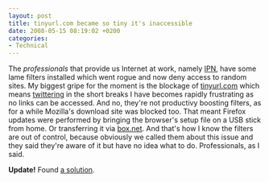 ```yaml
---
layout: post
title: tinyurl.com became so tiny it's inaccessible
date: 2008-05-15 08:19:02 +0200
categories:
- Technical
---
```

<p>The <em>professionals</em> that provide us Internet at work, namely <a href="http://www.ipn.ro/">IPN</a>, have some lame filters installed which went rogue and now deny access to random sites. My biggest gripe for the moment is the blockage of <a href="http://tinyurl.com">tinyurl.com</a> which means <a href="http://twitter.com">twittering</a> in the short breaks I have becomes rapidly frustrating as no links can be accessed. And no, they're not productivy boosting filters, as for a while Mozilla's download site was blocked too. That meant Firefox updates were performed by bringing the browser's setup file on a USB stick from home. Or transferring it via <a href="http://box.net">box.net</a>. And that's how I know the filters are out of control, because obviously we called them about this issue and they said they're aware of it but have no idea what to do. Professionals, as I said.</p>
<p><strong>Update!</strong> Found <a href="http://www.untinyurl.com/">a solution</a>.</p>
